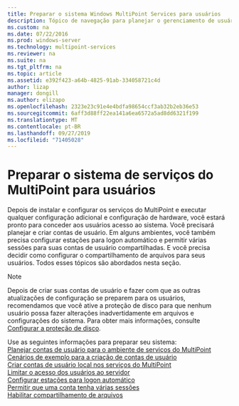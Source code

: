 ```yaml
---
title: Preparar o sistema Windows MultiPoint Services para usuários
description: Tópico de navegação para planejar o gerenciamento de usuários nos serviços do MultiPoint
ms.custom: na
ms.date: 07/22/2016
ms.prod: windows-server
ms.technology: multipoint-services
ms.reviewer: na
ms.suite: na
ms.tgt_pltfrm: na
ms.topic: article
ms.assetid: e392f423-a64b-4825-91ab-334058721c4d
author: lizap
manager: dongill
ms.author: elizapo
ms.openlocfilehash: 2323e23c91e4e4bdfa98654ccf3ab32b2eb36e53
ms.sourcegitcommit: 6aff3d88ff22ea141a6ea6572a5ad8dd6321f199
ms.translationtype: MT
ms.contentlocale: pt-BR
ms.lasthandoff: 09/27/2019
ms.locfileid: "71405028"
---
```

# <a name="prepare-your-multipoint-services-system-for-users"></a>Preparar o sistema de serviços do MultiPoint para usuários
Depois de instalar e configurar os serviços do MultiPoint e executar qualquer configuração adicional e configuração de hardware, você estará pronto para conceder aos usuários acesso ao sistema. Você precisará planejar e criar contas de usuário. Em alguns ambientes, você também precisa configurar estações para logon automático e permitir várias sessões para suas contas de usuário compartilhadas. E você precisa decidir como configurar o compartilhamento de arquivos para seus usuários. Todos esses tópicos são abordados nesta seção.  
  
> [!NOTE]  
> Depois de criar suas contas de usuário e fazer com que as outras atualizações de configuração se preparem para os usuários, recomendamos que você ative a proteção de disco para que nenhum usuário possa fazer alterações inadvertidamente em arquivos e configurações do sistema. Para obter mais informações, consulte [Configurar a proteção de disco](Configure-Disk-Protection-in-MultiPoint-services.md).  
  
Use as seguintes informações para preparar seu sistema:  
[Planejar contas de usuário para o ambiente de serviços do MultiPoint](Plan-user-accounts-for-your-MultiPoint-services-environment.md)  
[Cenários de exemplo para a criação de contas de usuário](Example-scenarios--MultiPoint-Services-user-accounts.md)  
[Criar contas de usuário local nos serviços do MultiPoint](Create-local-user-accounts.md)  
[Limitar o acesso dos usuários ao servidor](Limit-users--access-to-the-server-in-MultiPoint-services.md)  
[Configurar estações para logon automático](Configure-stations-for-automatic-logon.md)  
[Permitir que uma conta tenha várias sessões](Allow-one-account-to-have-multiple-sessions.md)  
[Habilitar compartilhamento de arquivos](Enable-file-sharing-in-MultiPoint-services.md)